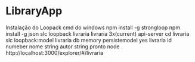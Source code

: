 # LibraryApp
Instalação do Loopack cmd do windows
npm install -g strongloop
npm install -g json
slc loopback
livraria
livraria
3x(current)
api-server
cd livraria
slc loopback:model
livraria
db memory
persistemodel
yes
livraria
id
numeber
nome
string
autor
string
pronto
node .
http://localhost:3000/explorer/#/livraria

